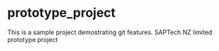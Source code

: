 # prototype_project
This is a sample project demostrating git features.
SAPTech NZ limited
prototype project
